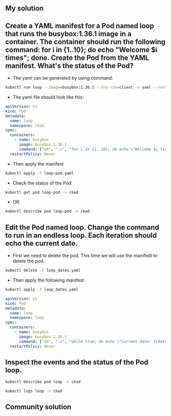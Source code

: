 

## My solution

Create a YAML manifest for a Pod named loop that runs the busybox:1.36.1 image in a container. The container should run the following command: for i in {1..10}; do echo "Welcome $i times"; done. Create the Pod from the YAML manifest. What's the status of the Pod?
---------------------------------------------------------------------------------


* The yaml can be generated by using command: 

```bash
kubectl run loop --image=busybox:1.36.1 --dry-run=client -o yaml --restart=Never --command -- sh -c 'for i in {1..10}; do echo "Welcome $i times"; done'
```


* The yaml file should look like this:

```yaml
apiVersion: v1
kind: Pod
metadata:
  name: loop
  namespace: ckad
spec:
  containers:
    - name: busybox
      image: busybox:1.36.1
      command: ["sh", "-c", "for i in {1..10}; do echo \"Welcome $i times\"; done"]
  restartPolicy: Never
```

* Then apply the manifest

```bash
kubectl apply -f loop-pod.yaml
```

* Check the status of the Pod

```bash
kubectl get pod loop-pod -n ckad
```

* OR

```bash
kubectl describe pod loop-pod -n ckad
```






Edit the Pod named loop. Change the command to run in an endless loop. Each iteration should echo the current date.
---------------------------------------------------------------------------------
* First we need to delete the pod. This time we will use the manifedt to delete the pod.

```bash
kubectl delete -f loop_dates.yaml
``` 

* Then apply the following manifest 

```bash
kubectl apply -f loop_dates.yaml
```

```yaml
apiVersion: v1
kind: Pod
metadata:
  name: loop
  namespace: loop
spec:
  containers:
    - name: busybox
      image: busybox:1.36.1
      command: ["sh", "-c", "while true; do echo \"Current date: $(date)\"; sleep 1; done"]
  restartPolicy: Never
```



Inspect the events and the status of the Pod loop.
---------------------------------------------------------------------------------

```bash
kubectl describe pod loop -n ckad
```

```bash
kubectl logs loop -n ckad
```



## Community solution

